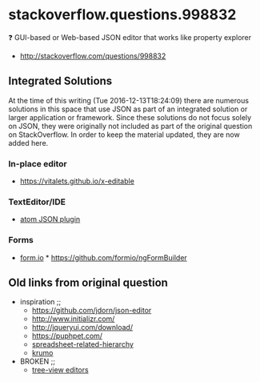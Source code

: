 # stackoverflow.questions.998832

:question: GUI-based or Web-based JSON editor that works like property explorer

* http://stackoverflow.com/questions/998832

## Integrated Solutions

At the time of this writing (Tue 2016-12-13T18:24:09) there are numerous solutions in this space that use JSON as part of an integrated solution or larger application or framework. Since these solutions do not focus solely on JSON, they were originally not included as part of the original question on StackOverflow. In order to keep the material updated, they are now added here.

### In-place editor
* https://vitalets.github.io/x-editable

### TextEditor/IDE

* [atom JSON plugin](https://github.com/LukasHechenberger/atom-json-editor)

### Forms

* [form.io](https://form.io/#/)
      * https://github.com/formio/ngFormBuilder

## Old links from original question

* inspiration ;; 
    * https://github.com/jdorn/json-editor
    * http://www.initializr.com/
    * http://jqueryui.com/download/
    * https://puphpet.com/
    * [spreadsheet-related-hierarchy](http://help.smartsheet.com/customer/portal/articles/504734-hierarchy-indenting-outdenting-rows)
    * [krumo](http://stackoverflow.com/questions/2141585)
* BROKEN ;; 
    * [tree-view editors](http://www.slant.co/topics/2213/~what-are-the-best-wysiwyg-tree-view-etc-editors-for-json-xml-yaml-toml-data-files)

